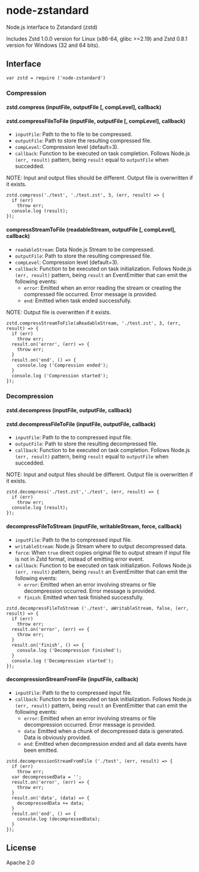 # node-zstandard
Node.js interface to Zstandard (zstd)

Includes Zstd 1.0.0 version for Linux (x86-64, glibc >=2.19) and Zstd 0.8.1 version for Windows (32 and 64 bits).

## Interface

`var zstd = require ('node-zstandard')`

### Compression

#### zstd.compress (inputFile, outputFile [, compLevel], callback)
#### zstd.compressFileToFile (inputFile, outputFile [, compLevel], callback)

* `inputFile`: Path to the to file to be compressed.
* `outputFile`: Path to store the resulting compressed file. 
* `compLevel`: Compression level (default=3).
* `callback`: Function to be executed on task completion. Follows Node.js `(err, result)` pattern, being `result` equal to `outputFile` when succedded.

NOTE: Input and output files should be different. Output file is overwritten if it exists.

```
zstd.compress('./test', './test.zst', 3, (err, result) => {
  if (err)
    throw err;
  console.log (result);
});
```

#### compressStreamToFile (readableStream, outputFile [, compLevel], callback)

* `readableStream`: Data Node.js Stream to be compressed.
* `outputFile`: Path to store the resulting compressed file. 
* `compLevel`: Compression level (default=3).
* `callback`: Function to be executed on task initialization. Follows Node.js `(err, result)` pattern, being `result` an EventEmitter that can emit the following events:
  * `error`: Emitted when an error reading the stream or creating the compressed file occurred. Error message is provided.
  * `end`: Emitted when task ended successfully.

NOTE: Output file is overwritten if it exists.

```
zstd.compressStreamToFile(aReadableStream, './test.zst', 3, (err, result) => {
  if (err)
    throw err;
  result.on('error', (err) => {
    throw err;
  }
  result.on('end', () => {
    console.log ('Compression ended');
  }
  console.log ('Compression started');
});
```

### Decompression

#### zstd.decompress (inputFile, outputFile, callback)
#### zstd.decompressFileToFile (inputFile, outputFile, callback)

* `inputFile`: Path to the to compressed input file.
* `outputFile`: Path to store the resulting decompressed file. 
* `callback`: Function to be executed on task completion. Follows Node.js `(err, result)` pattern, being `result` equal to `outputFile` when succedded.

NOTE: Input and output files should be different. Output file is overwritten if it exists.

```
zstd.decompress('./test.zst','./test', (err, result) => {
  if (err)
    throw err;
  console.log (result);
});
```

#### decompressFileToStream (inputFile, writableStream, force, callback)

* `inputFile`: Path to the to compressed input file.
* `writableStream`: Node.js Stream where to output decompressed data.
* `force`: When `true` direct copies original file to output stream if input file is not in Zstd format, instead of emitting error event.
* `callback`: Function to be executed on task initialization. Follows Node.js `(err, result)` pattern, being `result` an EventEmitter that can emit the following events:
  * `error`: Emitted when an error involving streams or file decompression occurred. Error message is provided.
  * `finish`: Emitted when task finished successfully.

```
zstd.decompressFileToStream ('./test', aWritableStream, false, (err, result) => {
  if (err)
    throw err;
  result.on('error', (err) => {
    throw err;
  }
  result.on('finish', () => {
    console.log ('Decompression finished');
  }
  console.log ('Decompression started');
});
```

#### decompressionStreamFromFile (inputFile, callback)

* `inputFile`: Path to the to compressed input file.
* `callback`: Function to be executed on task initialization. Follows Node.js `(err, result)` pattern, being `result` an EventEmitter that can emit the following events:
  * `error`: Emitted when an error involving streams or file decompression occurred. Error message is provided.
  * `data`: Emitted when a chunk of decompressed data is generated. Data is obviously provided.
  * `end`: Emitted when decompression ended and all data events have been emitted.

```
zstd.decompressionStreamFromFile ('./test', (err, result) => {
  if (err)
    throw err;
  var decompressedData = '';
  result.on('error', (err) => {
    throw err;
  }
  result.on('data', (data) => {
    decompressedData += data;
  }
  result.on('end', () => {
    console.log (decompressedData);
  }
});
```

## License
Apache 2.0
